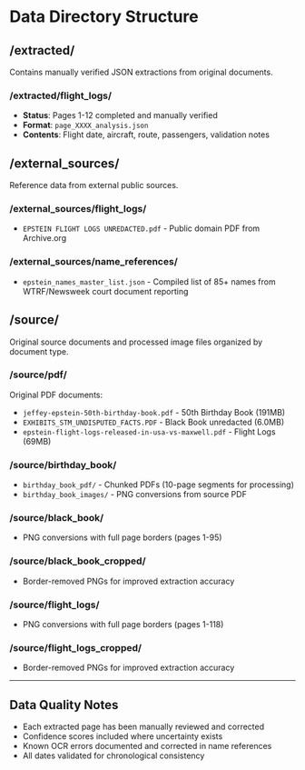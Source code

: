 # Data Directory Structure

## /extracted/
Contains manually verified JSON extractions from original documents.

### /extracted/flight_logs/
- **Status**: Pages 1-12 completed and manually verified
- **Format**: `page_XXXX_analysis.json`
- **Contents**: Flight date, aircraft, route, passengers, validation notes

## /external_sources/
Reference data from external public sources.

### /external_sources/flight_logs/
- `EPSTEIN FLIGHT LOGS UNREDACTED.pdf` - Public domain PDF from Archive.org

### /external_sources/name_references/
- `epstein_names_master_list.json` - Compiled list of 85+ names from WTRF/Newsweek court document reporting

## /source/
Original source documents and processed image files organized by document type.

### /source/pdf/
Original PDF documents:
- `jeffey-epstein-50th-birthday-book.pdf` - 50th Birthday Book (191MB)
- `EXHIBITS_STM_UNDISPUTED_FACTS.PDF` - Black Book unredacted (6.0MB)
- `epstein-flight-logs-released-in-usa-vs-maxwell.pdf` - Flight Logs (69MB)

### /source/birthday_book/
- `birthday_book_pdf/` - Chunked PDFs (10-page segments for processing)
- `birthday_book_images/` - PNG conversions from source PDF

### /source/black_book/
- PNG conversions with full page borders (pages 1-95)

### /source/black_book_cropped/
- Border-removed PNGs for improved extraction accuracy

### /source/flight_logs/
- PNG conversions with full page borders (pages 1-118)

### /source/flight_logs_cropped/
- Border-removed PNGs for improved extraction accuracy

---

## Data Quality Notes
- Each extracted page has been manually reviewed and corrected
- Confidence scores included where uncertainty exists
- Known OCR errors documented and corrected in name references
- All dates validated for chronological consistency